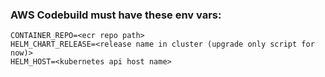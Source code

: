
### AWS Codebuild must have these env vars:
```
CONTAINER_REPO=<ecr repo path>
HELM_CHART_RELEASE=<release name in cluster (upgrade only script for now)>
HELM_HOST=<kubernetes api host name>
```
